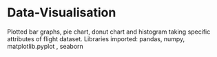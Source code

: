 # Data-Visualisation
Plotted bar graphs, pie chart, donut chart and histogram taking specific attributes of flight dataset.
Libraries imported: pandas, numpy, matplotlib.pyplot , seaborn
